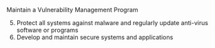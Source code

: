 Maintain a Vulnerability Management Program

5. Protect all systems against malware and regularly update anti-virus 
software or programs
6. Develop and maintain secure systems and applications